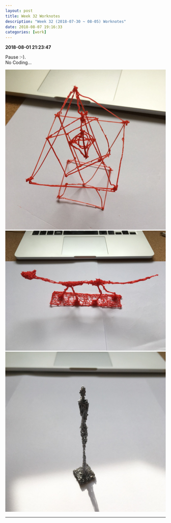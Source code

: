 ```yaml
---
layout: post
title: Week 32 Worknotes
description: "Week 32 (2018-07-30 ~ 08-05) Worknotes"
date: 2018-08-07 19:16:33
categories: [work]
---                        
```

**2018-08-01 21:23:47**                         

Pause :-).                  
No Coding...                

![/assets/images/2018/pen_3d_1.jpg](/assets/images/2018/pen_3d_1.jpg)                       
![/assets/images/2018/pen_3d_2.jpg](/assets/images/2018/pen_3d_2.jpg)                       
![/assets/images/2018/pen_3d_3.jpg](/assets/images/2018/pen_3d_3.jpg)                   
            


---                     
